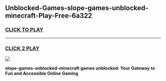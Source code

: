 
## Unblocked-Games-slope-games-unblocked-minecraft-Play-Free-6a322
<h3>
<a href="https://premium76.site?title=slope-games-unblocked-minecraft&ref=21A">CLICK TO PLAY</a></h3>
<hr>

<h3>
<a href="https://premium76.site?title=slope-games-unblocked-minecraft&ref=21A">CLICK 2 PLAY</a>
  
</h3>

<a href="https://premium76.site?title=slope-games-unblocked-minecraft&ref=21A"><img src="https://clearcache.store/games.png"></a>


**slope-games-unblocked-minecraft games unblocked: Your Gateway to Fun and Accessible Online Gaming**
